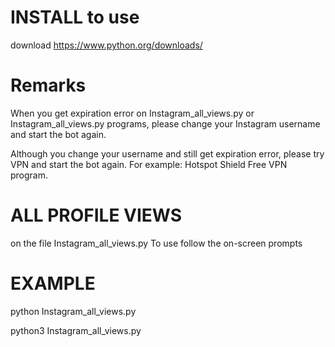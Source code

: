 # INSTALL to use
download https://www.python.org/downloads/

# Remarks

When you get expiration error on Instagram_all_views.py or Instagram_all_views.py programs, please change your Instagram username and start the bot again.

Although you change your username and still get expiration error, please try VPN and start the bot again. For example: Hotspot Shield Free VPN program.


# ALL PROFILE VIEWS

on the file Instagram_all_views.py To use follow the on-screen prompts

# EXAMPLE

python Instagram_all_views.py

python3 Instagram_all_views.py
